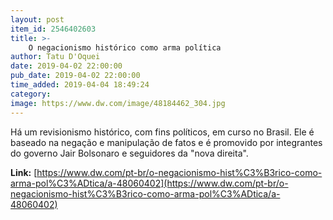 ```yaml
---
layout: post
item_id: 2546402603
title: >-
    O negacionismo histórico como arma política
author: Tatu D'Oquei
date: 2019-04-02 22:00:00
pub_date: 2019-04-02 22:00:00
time_added: 2019-04-04 18:49:24
category: 
image: https://www.dw.com/image/48184462_304.jpg
---
```


Há um revisionismo histórico, com fins políticos, em curso no Brasil. Ele é baseado na negação e manipulação de fatos e é promovido por integrantes do governo Jair Bolsonaro e seguidores da "nova direita".

**Link:** [https://www.dw.com/pt-br/o-negacionismo-hist%C3%B3rico-como-arma-pol%C3%ADtica/a-48060402](https://www.dw.com/pt-br/o-negacionismo-hist%C3%B3rico-como-arma-pol%C3%ADtica/a-48060402)


